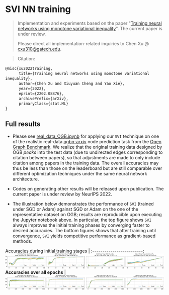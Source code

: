 # SVI NN training
> Implementation and experiments based on the paper "[Training neural networks using monotone variational inequality](https://arxiv.org/abs/2202.08876)". The current paper is under review.
> 
> Please direct all implementation-related inquiries to Chen Xu @ cxu310@gatech.edu.

> Citation:
```
@misc{xu2022training,
      title={Training neural networks using monotone variational inequality}, 
      author={Chen Xu and Xiuyuan Cheng and Yao Xie},
      year={2022},
      eprint={2202.08876},
      archivePrefix={arXiv},
      primaryClass={stat.ML}
}
```
<!-- ## Table of Contents
* [Full results](#full-results)
 -->

## Full results
- Please see [real_data_OGB.ipynb](https://github.com/hamrel-cxu/SVI-NN-training/blob/main/real_data_OGB.ipynb) for applying our `SVI` technique on one of the realistic real-data [ogbn-arxiv](https://ogb.stanford.edu/docs/nodeprop/#ogbn-arxiv) node prediction task from the [Open Graph Benchmark](https://ogb.stanford.edu/). We realize that the original training data designed by OGB *peaks* into the test data (due to undirected edges corresponding to citation between papers), so that adjustments are made to only include citation among papers in the training data. The overall accuracies may thus be less than those on the leaderboard but are still comparable over different optimization techniques under the same neural network architecture.


- Codes on generating other results will be released upon publication. The current paper is under review by NeurIPS 2022.
- The illustration below demonstrates the performance of `SVI` (trained under SGD or Adam) against SGD or Adam on the one of the representative dataset on OGB; results are reproducible upon executing the Jupyter notebook above. In particular, the top figure shows `SVI` always improves the initial training phases by converging faster to desired accuracies. The bottom figures shows that after training until convergence, `SVI` yields competitive performance as gradient-based methods.

Accuracies during initial training stages         |
:-------------------------:
![](https://github.com/hamrel-cxu/SVI-NN-training/blob/main/OGB_initial_epochs.png)
**Accuracies over all epochs**          |
![](https://github.com/hamrel-cxu/SVI-NN-training/blob/main/OGB_all_epochs.png)



<!-- - **Required Dependency:** 
  - Basic modules: `numpy, pandas, sklearn, scipy, matplotlib, seaborn, etc.`.
  - Additional modules: `torch` for training fully-connected networks, `torch_geometric` for building graph neural network models, and `networkx` for visualizing graph structures.
- **General Info and Tests:** This work reproduces all experiments in [Training neural networks using monotone variational inequality](https://arxiv.org/abs/2202.08876) (Xu et al. 2022). Note that all except the `utils_gnn_VI.py` files are best executed interactively (e.g., via [Hydrogen](https://atom.io/packages/hydrogen)). In particular, 
  - [simulation_FCNN.py](https://github.com/hamrel-cxu/SVI-NN-training/blob/main/simulation_FCNN.py) contains simulated experiments using fully-connected networks, which appears in Section 5.3.1, 5.3.2 and Appendix B.1, B.2.
  - [simulation_GNN.py](https://github.com/hamrel-cxu/SVI-NN-training/blob/main/simulation_GNN.py) contains simulated experiments using graph neural networks, which appears in Section 5.3.3 and Appendix B.2, B.4.
  - [real_data.py](https://github.com/hamrel-cxu/SVI-NN-training/blob/main/real_data.py) contains real-data experiments using graph neural networks, which appears in Section 5.4 and Appendix B.3.
  - [utils_gnn_VI.py](https://github.com/hamrel-cxu/SVI-NN-training/blob/main/utils_gnn_VI.py) contains all the helper functions. In particular, the function [`train_revised_all_layer`](https://github.com/hamrel-cxu/SVI-NN-training/blob/main/utils_gnn_VI.py#L229) embeds the **SVI** algorithm in training all neural networks examined in this paper -->


